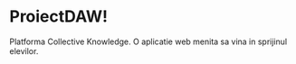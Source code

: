 # ProiectDAW!
Platforma Collective Knowledge. O aplicatie web menita sa vina in sprijinul elevilor.
